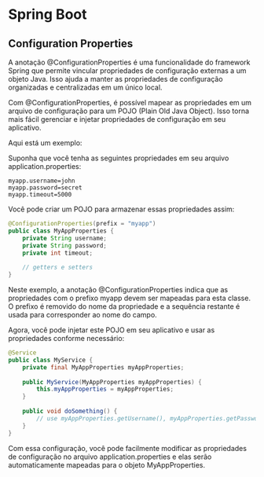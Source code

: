 # Spring Boot

## Configuration Properties

A anotação @ConfigurationProperties é uma funcionalidade do framework Spring que permite vincular propriedades de configuração externas a um objeto Java. Isso ajuda a manter as propriedades de configuração organizadas e centralizadas em um único local.

Com @ConfigurationProperties, é possível mapear as propriedades em um arquivo de configuração para um POJO (Plain Old Java Object). Isso torna mais fácil gerenciar e injetar propriedades de configuração em seu aplicativo.

Aqui está um exemplo:

Suponha que você tenha as seguintes propriedades em seu arquivo application.properties:

```
myapp.username=john
myapp.password=secret
myapp.timeout=5000
```

Você pode criar um POJO para armazenar essas propriedades assim:

```java
@ConfigurationProperties(prefix = "myapp")
public class MyAppProperties {
    private String username;
    private String password;
    private int timeout;
    
    // getters e setters
}
```

Neste exemplo, a anotação @ConfigurationProperties indica que as propriedades com o prefixo myapp devem ser mapeadas para esta classe. O prefixo é removido do nome da propriedade e a sequência restante é usada para corresponder ao nome do campo.

Agora, você pode injetar este POJO em seu aplicativo e usar as propriedades conforme necessário:

```java
@Service
public class MyService {
    private final MyAppProperties myAppProperties;
    
    public MyService(MyAppProperties myAppProperties) {
        this.myAppProperties = myAppProperties;
    }
    
    public void doSomething() {
        // use myAppProperties.getUsername(), myAppProperties.getPassword(), etc.
    }
}
```

Com essa configuração, você pode facilmente modificar as propriedades de configuração no arquivo application.properties e elas serão automaticamente mapeadas para o objeto MyAppProperties.